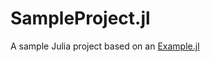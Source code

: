 # SampleProject.jl
A sample Julia project based on an [Example.jl](https://github.com/JuliaLang/Example.jl)
